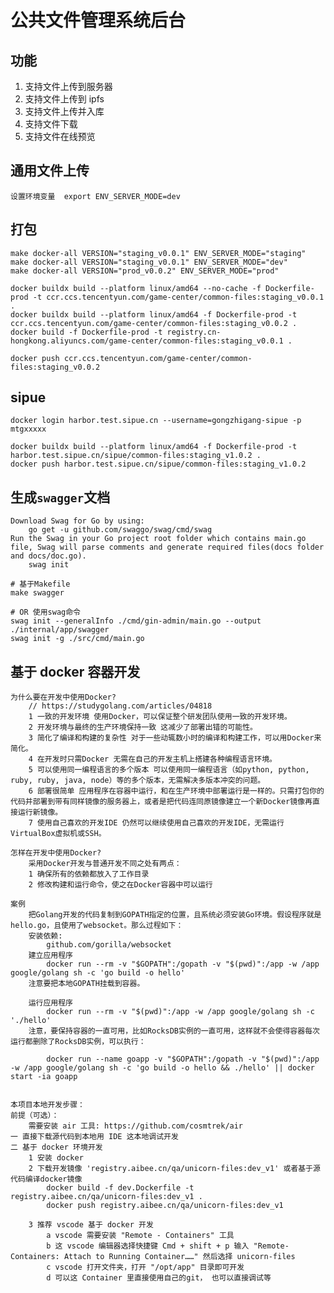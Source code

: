 # 公共文件管理系统后台
## 功能
1. 支持文件上传到服务器
2. 支持文件上传到 ipfs
3. 支持文件上传并入库
4. 支持文件下载
5. 支持文件在线预览


## 通用文件上传
    设置环境变量  export ENV_SERVER_MODE=dev

## 打包
    make docker-all VERSION="staging_v0.0.1" ENV_SERVER_MODE="staging"
    make docker-all VERSION="staging_v0.0.1" ENV_SERVER_MODE="dev"
    make docker-all VERSION="prod_v0.0.2" ENV_SERVER_MODE="prod"

    docker buildx build --platform linux/amd64 --no-cache -f Dockerfile-prod -t ccr.ccs.tencentyun.com/game-center/common-files:staging_v0.0.1 .
    docker buildx build --platform linux/amd64 -f Dockerfile-prod -t ccr.ccs.tencentyun.com/game-center/common-files:staging_v0.0.2 .
    docker build -f Dockerfile-prod -t registry.cn-hongkong.aliyuncs.com/game-center/common-files:staging_v0.0.1 .

    docker push ccr.ccs.tencentyun.com/game-center/common-files:staging_v0.0.2

## sipue
    docker login harbor.test.sipue.cn --username=gongzhigang-sipue -p mtgxxxxx

    docker buildx build --platform linux/amd64 -f Dockerfile-prod -t harbor.test.sipue.cn/sipue/common-files:staging_v1.0.2 .
    docker push harbor.test.sipue.cn/sipue/common-files:staging_v1.0.2

## 生成`swagger`文档
```
Download Swag for Go by using:
    go get -u github.com/swaggo/swag/cmd/swag
Run the Swag in your Go project root folder which contains main.go file, Swag will parse comments and generate required files(docs folder and docs/doc.go).
    swag init
    
# 基于Makefile
make swagger

# OR 使用swag命令
swag init --generalInfo ./cmd/gin-admin/main.go --output ./internal/app/swagger
swag init -g ./src/cmd/main.go

```

## 基于 docker 容器开发
```text
为什么要在开发中使用Docker?
    // https://studygolang.com/articles/04818
    1 一致的开发环境 使用Docker，可以保证整个研发团队使用一致的开发环境。
    2 开发环境与最终的生产环境保持一致 这减少了部署出错的可能性。
    3 简化了编译和构建的复杂性 对于一些动辄数小时的编译和构建工作，可以用Docker来简化。
    4 在开发时只需Docker 无需在自己的开发主机上搭建各种编程语言环境。
    5 可以使用同一编程语言的多个版本 可以使用同一编程语言（如python, python, ruby, ruby, java, node）等的多个版本，无需解决多版本冲突的问题。
    6 部署很简单 应用程序在容器中运行，和在生产环境中部署运行是一样的。只需打包你的代码并部署到带有同样镜像的服务器上，或者是把代码连同原镜像建立一个新Docker镜像再直接运行新镜像。
    7 使用自己喜欢的开发IDE 仍然可以继续使用自己喜欢的开发IDE，无需运行VirtualBox虚拟机或SSH。

怎样在开发中使用Docker?
    采用Docker开发与普通开发不同之处有两点：
    1 确保所有的依赖都放入了工作目录
    2 修改构建和运行命令，使之在Docker容器中可以运行

案例
    把Golang开发的代码复制到GOPATH指定的位置，且系统必须安装Go环境。假设程序就是hello.go，且使用了websocket。那么过程如下：
    安装依赖:
        github.com/gorilla/websocket
    建立应用程序
        docker run --rm -v "$GOPATH":/gopath -v "$(pwd)":/app -w /app google/golang sh -c 'go build -o hello'
    注意要把本地GOPATH挂载到容器。

    运行应用程序
        docker run --rm -v "$(pwd)":/app -w /app google/golang sh -c './hello'
    注意，要保持容器的一直可用，比如RocksDB实例的一直可用，这样就不会使得容器每次运行都删除了RocksDB实例，可以执行：

        docker run --name goapp -v "$GOPATH":/gopath -v "$(pwd)":/app -w /app google/golang sh -c 'go build -o hello && ./hello' || docker start -ia goapp


本项目本地开发步骤：
前提（可选）：
    需要安装 air 工具: https://github.com/cosmtrek/air
一 直接下载源代码到本地用 IDE 这本地调试开发
二 基于 docker 环境开发
    1 安装 docker
    2 下载开发镜像 'registry.aibee.cn/qa/unicorn-files:dev_v1' 或者基于源代码编译docker镜像
        docker build -f dev.Dockerfile -t registry.aibee.cn/qa/unicorn-files:dev_v1 .
        docker push registry.aibee.cn/qa/unicorn-files:dev_v1
    
    3 推荐 vscode 基于 docker 开发
        a vscode 需要安装 "Remote - Containers" 工具
        b 这 vscode 编辑器选择快捷键 Cmd + shift + p 输入 "Remote-Containers: Attach to Running Container……" 然后选择 unicorn-files
        c vscode 打开文件夹，打开 "/opt/app" 目录即可开发
        d 可以这 Container 里直接使用自己的git， 也可以直接调试等
        
     
```
